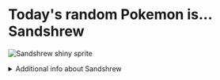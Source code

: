 # Today's random Pokemon is... Sandshrew

![Sandshrew shiny sprite](https://raw.githubusercontent.com/PokeAPI/sprites/master/sprites/pokemon/shiny/27.png)

<details>
<summary>Additional info about Sandshrew</summary>

| srpite type | image |
|------|------|
| back_default | ![Sandshrew back_default sprite](https://raw.githubusercontent.com/PokeAPI/sprites/master/sprites/pokemon/back/27.png) |
| back_shiny | ![Sandshrew back_shiny sprite](https://raw.githubusercontent.com/PokeAPI/sprites/master/sprites/pokemon/back/shiny/27.png) |
| front_default | ![Sandshrew front_default sprite](https://raw.githubusercontent.com/PokeAPI/sprites/master/sprites/pokemon/27.png) | </details>